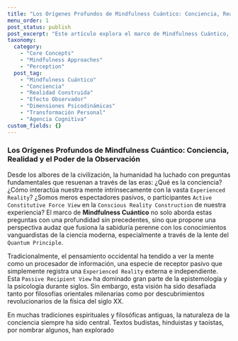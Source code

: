 ```yaml
---
title: "Los Orígenes Profundos de Mindfulness Cuántico: Conciencia, Realidad y el Poder de la Observación"
menu_order: 1
post_status: publish
post_excerpt: "Este artículo explora el marco de Mindfulness Cuántico, una perspectiva audaz que fusiona la sabiduría ancestral con la ciencia moderna. Se enfoca en cómo la conciencia no es un mero receptor pasivo, sino un modelador activo de la realidad, empoderando al individuo a través de la comprensión de las dimensiones psicodinámicas y el poder de la observación intencional."
taxonomy:
  category:
    - "Core Concepts"
    - "Mindfulness Approaches"
    - "Perception"
  post_tag:
    - "Mindfulness Cuántico"
    - "Conciencia"
    - "Realidad Construida"
    - "Efecto Observador"
    - "Dimensiones Psicodinámicas"
    - "Transformación Personal"
    - "Agencia Cognitiva"
custom_fields: {}
---
```


### Los Orígenes Profundos de Mindfulness Cuántico: Conciencia, Realidad y el Poder de la Observación

Desde los albores de la civilización, la humanidad ha luchado con preguntas fundamentales que resuenan a través de las eras: ¿Qué es la conciencia? ¿Cómo interactúa nuestra mente intrínsecamente con la vasta `Experienced Reality`? ¿Somos meros espectadores pasivos, o participantes `Active Constitutive Force View` en la `Conscious Reality Construction` de nuestra experiencia? El marco de **Mindfulness Cuántico** no solo aborda estas preguntas con una profundidad sin precedentes, sino que propone una perspectiva audaz que fusiona la sabiduría perenne con los conocimientos vanguardistas de la ciencia moderna, especialmente a través de la lente del `Quantum Principle`.

Tradicionalmente, el pensamiento occidental ha tendido a ver la mente como un procesador de información, una especie de receptor pasivo que simplemente registra una `Experienced Reality` externa e independiente. Esta `Passive Recipient View` ha dominado gran parte de la epistemología y la psicología durante siglos. Sin embargo, esta visión ha sido desafiada tanto por filosofías orientales milenarias como por descubrimientos revolucionarios de la física del siglo XX.

En muchas tradiciones espirituales y filosóficas antiguas, la naturaleza de la conciencia siempre ha sido central. Textos budistas, hinduistas y taoístas, por nombrar algunos, han explorado